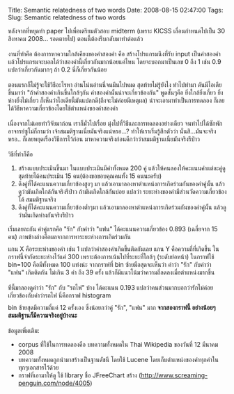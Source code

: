 Title: Semantic relatedness of two words 
Date: 2008-08-15 02:47:00
Tags:  
Slug: Semantic relatedness of two words 


หลังจากที่หยุดทำ paper ไปเพื่อเตรียมตัวสอบ midterm (เพราะ KICSS เลื่อนกำหนดไปเป็น 30 สิงหาคม 2008... รอดตายไป) ตอนนี้ต้องรีบกลับมาทำต่อแล้ว<br /><br />งานที่ทำคือ ต้องการหาความใกล้เคียงของคำสองคำ คือ สร้างโปรแกรมนึงที่รับ input เป็นคำสองคำ แล้วโปรแกรมจะบอกได้ว่าสองคำนี้เกี่ยวกันมากน้อยแค่ไหน โดยจะบอกมาเป็นเลข 0 ถึง 1 เช่น 0.9 แปลว่าเกี่ยวกันมากๆ ถ้า 0.2 นี่ก็เกี่ยวกันน้อย<br /><br />ตอนแรกก็ไม่รู้จะใช้วิธีอะไรหา อ่านโน่นอ่านนี่จนมึนไปหมด สุดท้ายไม่รู้ยังไง ทำไปทำมา ดันมีไอเดียขึ้นมาว่า "ถ้าคำสองคำเกินขึ้นใกล้ๆกัน คำสองคำนั้นน่าจะเกี่ยวข้องกัน" พูดสั้นๆคือ ยิ่งใกล้ยิ่งเกี่ยว ยิ่งห่างยิ่งไม่เกี่ยว ก็เห็นว่าไอเดียนี้มันแปลกดี(ถึงจะไม่ค่อยมีเหตุผล) น่าจะเอามาทำเป็นการทดลอง  ก็เลยได้วิธีหาความเกี่ยวข้องโดยใช้ตำแหน่งของคำสองคำ<br /><br />เนื่องจากไม่เคยทำวิจัยมาก่อน เราก็มั่วไปเรื่อย มุ่งไปที่วิธีและการทดลองอย่างเดียว จนทำไปได้ซักพัก อาจารย์ซูโม่ก็ถามว่า เจ้าสมมติฐานเนี่ยมันจริงแน่หรอ...? ทำให้เราเริ่มรู้สึกตัวว่า นั่นสิ...มันจะจริงหรอ.. ก็เลยหยุดเรื่องวิธีการไว้ก่อน มาหาความจริงก่อนดีกว่าว่าสมมติฐานเนี่ยมันจริงรึป่าว<br /><br />วิธีที่ทำก็คือ<ol><li> สร้างแบบประเมินขึ้นมา ในแบบประเมินมีคำทั้งหมด 200 คู่ แล้วให้คนลองให้คะแนนคำแต่ละคู่ดู สุดท้ายได้คนประเมิน 15 คน(ต้องขอขอบคุณคนทั้ง 15 คนนะครับ) </li><li>ดึงคู่ที่ได้คะแนนความเกี่ยวข้องสูงๆ มา แล้วเอามาลองหาตำแหน่งการเกิดร่วมกันของคำคู่นั้น แล้วดูว่ามันเกิดใกล้กันจริงรึป่าว ถ้ามันเกิดใกล้กันบ่อย แปลว่า ระยะห่างของคำมีส่วนวัดความเกี่ยวข้องได้ สมมติฐานจริง</li><li>ดึงคู่ที่ได้คะแนนความเกี่ยวข้องต่ำๆมา แล้วเอามาลองหาตำแหน่งการเกิดร่วมกันของคำคู่นั้น แล้วดูว่ามันเกิดห่างกันจริงรึป่าว</li></ol>เริ่มเลยละกัน คำคู่แรกคือ "รัก" กับคำว่า "แฟน" ได้คะแนนความเกี่ยวข้อง 0.893 (เฉลี่ยจาก 15 คน) ภาพข้างล่างคือผลจากการหาระยะห่างการเกิดร่วมกัน<br /><a onblur="try {parent.deselectBloggerImageGracefully();} catch(e) {}" href="http://1.bp.blogspot.com/_-6dTtgfiuS0/SKT8WZH1OcI/AAAAAAAAAAM/91IpQI3DSv8/s1600-h/Screenshot-%E0%B8%A3%E0%B8%B1%E0%B8%81+,+%E0%B9%81%E0%B8%9F%E0%B8%99.png"><img style="margin: 0px auto 10px; display: block; text-align: center; cursor: pointer;" src="http://1.bp.blogspot.com/_-6dTtgfiuS0/SKT8WZH1OcI/AAAAAAAAAAM/91IpQI3DSv8/s400/Screenshot-%E0%B8%A3%E0%B8%B1%E0%B8%81+,+%E0%B9%81%E0%B8%9F%E0%B8%99.png" alt="" id="BLOGGER_PHOTO_ID_5234586128542415298" border="0" /></a>แกน X คือระยะห่างของคำ เช่น 1 แปลว่าคำสองคำเกิดขึ้นติดกันเลย แกน Y คือความถี่ที่เกิดขึ้น ในกราฟนี้จำกัดระยะห่างไว้แค่ 300 เพราะต้องการเน้นไปที่ระยะที่ใกล้ๆ (ระดับย่อหน้า) ในกราฟใช้ bin=100 คือมีทั้งหมด 100 แท่งน่ะ จากกราฟที่ bin ซ้ายมือสุดจะเห็นว่า คำว่า "รัก" กับคำว่า "แฟน" เกิดติดกัน ไม่เกิน 3 คำ ถึง 39 ครั้ง แล้วก็มีแนวโน้มว่าความถี่ลดลงเมื่อตำแหน่งมากขึ้น<br /><br />ทีนี้มาลองดูคำว่า "รัก" กับ "รถไฟ" บ้าง ได้คะแนน 0.193 แปลว่าคนส่วนมากบอกว่ารักไม่ค่อยเกี่ยวข้องกับคำว่ารถไฟ นี่คือกราฟ histogram<a onblur="try {parent.deselectBloggerImageGracefully();} catch(e) {}" href="http://4.bp.blogspot.com/_-6dTtgfiuS0/SKT_Uy6WumI/AAAAAAAAAAU/z07aKPznTIw/s1600-h/Screenshot-%E0%B8%A3%E0%B8%B1%E0%B8%81+,+%E0%B8%A3%E0%B8%96%E0%B9%84%E0%B8%9F.png"><img style="margin: 0px auto 10px; display: block; text-align: center; cursor: pointer;" src="http://4.bp.blogspot.com/_-6dTtgfiuS0/SKT_Uy6WumI/AAAAAAAAAAU/z07aKPznTIw/s400/Screenshot-%E0%B8%A3%E0%B8%B1%E0%B8%81+,+%E0%B8%A3%E0%B8%96%E0%B9%84%E0%B8%9F.png" alt="" id="BLOGGER_PHOTO_ID_5234589399640357474" border="0" /></a>bin ซ้ายสุดมีความถี่แค่ 12 ครั้งเอง ซึ่งน้อยกว่าคู่ "รัก", "แฟน" มาก <span style="font-weight: bold;">จากสองกราฟนี้ อย่างน้อยๆ สมมติฐานก็มีความจริงอยู่บ้างนะ</span><br /><br />ข้อมูลเพิ่มเติม:<br /><ul><li>corpus ที่ใช้ในการทดลองคือ บทความทั้งหมดใน Thai Wikipedia ของวันที่ 12 มีนาคม 2008</li><li>บทความทั้งหมดถูกนำมาสร้างเป็นฐานดัชนี โดยใช้ Lucene โดยเก็บตำแหน่งของคำทุกคำในทุกๆเอกสารไว้ด้วย</li><li>กราฟที่เอามาให้ดู ใช้ library ชื่อ JFreeChart สร้าง (http://www.screaming-penguin.com/node/4005)<br /></li></ul>
